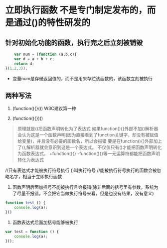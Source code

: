 # 立即执行函数    不是专门制定发布的，而是通过()的特性研发的

## 针对初始化功能的函数，执行完之后立刻被销毁

```javascript
    var num = (function (a,b,c){
    var d = a + b + c;
    return d;
}(1,2,3));
```

* 变量num是存储返回值的，而不是用来存贮该函数的，该函数立刻被执行

## 两种写法

1. (function(){}())    W3C建议第一种

2. (function(){})()

> 原理就是()把函数声明转化为了表达式
> 如果function(){}外部不加()解析器会认为这是一个函数声明(因为直接看到了function关键字，却没有被赋值给变量)，并且没有必要的函数名，所以会报错
> 要是在function(){}外部加上了(),解析器就会意识到这是一个表达式。
> 不仅仅只有()才能把函数声明转化为函数表达式， +function(){} -function(){}等一元运算符都能把函数声明转化为表达式

//只有表达式才能被执行符号执行    ()叫执行符号
//能被执行符号执行的函数会被忽略名字，相当于立即执行函数

1. 函数声明后面加括号不能被执行且会报错(除非后面的括号里有参数，系统为了尽量不报错，不会把它当做执行符号来看，但是也没有结果，没有意义)

```javascript
function test () {
    console.log(a);
}()
```

1. 函数表达式后面加括号能够被执行

```javascript
var test = function () {
    console.log(a);
}();
```